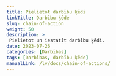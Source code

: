 ```yaml
---
title: Pielietot darbību ķēdi
linkTitle: Darbību ķēde
slug: chain-of-action
weight: 50
description: >
 Pielietot un iestatīt darbību ķēdi.
date: 2023-07-26
categories: [Darbības]
tags: [Darbības, darbību ķēde]
manualLink: /lv/docs/chain-of-actions/
---
```

<script>
  window.location.href = "/lv/docs/chain-of-actions/";
</script>
